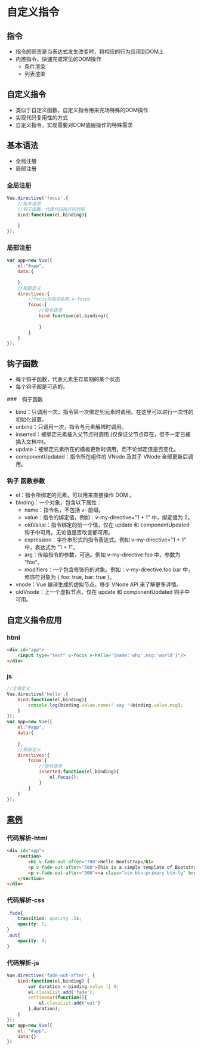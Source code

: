 ﻿#  自定义指令



## 指令
- 指令的职责是当表达式发生改变时，将相应的行为应用到DOM上
- 内置指令，快速完成常见的DOM操作
	- 条件渲染
	- 列表渲染


## 自定义指令
- 类似于自定义函数，自定义指令用来完场特殊的DOM操作
- 实现代码复用性的方式
- 自定义指令，实现需要对DOM底层操作的特殊需求



## 基本语法
- 全局注册
- 局部注册


### 全局注册
```js
Vue.directive('focus',{
	//指令选项
	//钩子函数，代表代码执行的时机
	bind:function(el,binding){
		
	}
});
```


### 局部注册
```js
var app=new Vue({
	el:"#app",
	data:{
		
	},
	//局部定义
	directives:{
		//focus为指令名称,v-focus
		focus:{
			//指令选项
			bind:function(el,binding){
				
			}
		}
	}
});
```



## 钩子函数
- 每个钩子函数，代表元素生存周期的某个状态
- 每个钩子都是可选的。


###　钩子函数
- bind：只调用一次，指令第一次绑定到元素时调用。在这里可以进行一次性的初始化设置。
- unbind：只调用一次，指令与元素解绑时调用。
- inserted：被绑定元素插入父节点时调用 (仅保证父节点存在，但不一定已被插入文档中)。
- update：被绑定元素所在的模板更新时调用，而不论绑定值是否变化。
- componentUpdated：指令所在组件的 VNode 及其子 VNode 全部更新后调用。


### 钩子 函数参数
- el：指令所绑定的元素，可以用来直接操作 DOM 。
- binding：一个对象，包含以下属性：
	- name：指令名，不包括 v- 前缀。
	- value：指令的绑定值，例如：v-my-directive="1 + 1" 中，绑定值为 2。
	- oldValue：指令绑定的前一个值，仅在 update 和 componentUpdated 钩子中可用。无论值是否改变都可用。
	- expression：字符串形式的指令表达式。例如 v-my-directive="1 + 1" 中，表达式为 "1 + 1"。
	- arg：传给指令的参数，可选。例如 v-my-directive:foo 中，参数为 "foo"。
	- modifiers：一个包含修饰符的对象。例如：v-my-directive.foo.bar 中，修饰符对象为 { foo: true, bar: true }。
- vnode：Vue 编译生成的虚拟节点。移步 VNode API 来了解更多详情。
- oldVnode：上一个虚拟节点，仅在 update 和 componentUpdated 钩子中可用。



## 自定义指令应用


### html

```html
<div id="app">
	<input type="text" v-focus v-hello="{name:'whq',msg:'world'}"/>
</div>
```


### js

```js
//全局定义
Vue.directive('hello',{
	bind:function(el,binding){
		console.log(binding.value.name+" say "+binding.value.msg);
	}
});
var app=new Vue({
	el:"#app",
	data:{
		
	},
	//局部定义
	directives:{
		focus:{
			//指令选项
			inserted:function(el,binding){
				el.focus();
			}
		}
	}
});
```



## [案例](https://bestace.github.io/interaction/demos/06/02fadeout.html)


### 代码解析-html
```html
<div id="app">
	<section>
		<h1 v-fade-out-after="700">Hello Bootstrap</h1>
		<p v-fade-out-after="500">This is a simple template of Bootstrap</p>
		<p v-fade-out-after="300"><a class="btn btn-primary btn-lg" href="https://getbootstrap.com/">Documents</a>
	</section>
</div>
```


### 代码解析-css
```css
.fade{
	transition: opacity .5s;
	opacity: 1;
}
.out{
	opacity: 0;
}
```


### 代码解析-js
```js
Vue.directive('fade-out-after', {
	bind:function(el,binding) {
		var duration = binding.value || 0;
		el.classList.add('fade');
		setTimeout(function(){
			el.classList.add('out')
		},duration);
	}
});
var app=new Vue({
	el: "#app",
	data:{}
})
```


